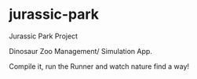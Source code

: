 # jurassic-park
Jurassic Park Project 

Dinosaur Zoo Management/ Simulation App.

Compile it, run the Runner and watch nature find a way!
